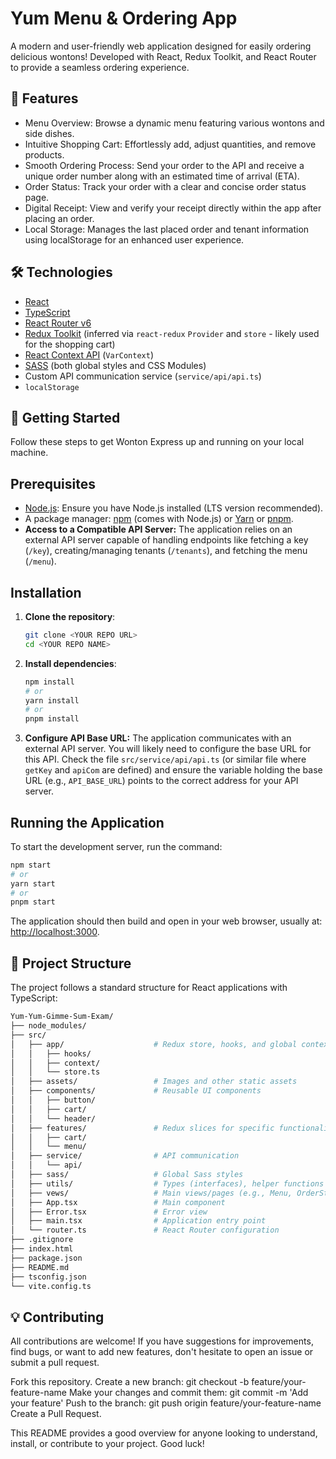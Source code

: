 # Yum Menu & Ordering App

A modern and user-friendly web application designed for easily ordering delicious wontons! Developed with React, Redux Toolkit, and React Router to provide a seamless ordering experience.

## 🌟 **Features**

* Menu Overview: Browse a dynamic menu featuring various wontons and side dishes.
* Intuitive Shopping Cart: Effortlessly add, adjust quantities, and remove products.
* Smooth Ordering Process: Send your order to the API and receive a unique order number along with an estimated time of arrival (ETA).
* Order Status: Track your order with a clear and concise order status page.
* Digital Receipt: View and verify your receipt directly within the app after placing an order.
* Local Storage: Manages the last placed order and tenant information using localStorage for an enhanced user experience.

## 🛠️ **Technologies**

* [React](https://reactjs.org/)
* [TypeScript](https://www.typescriptlang.org/)
* [React Router v6](https://reactrouter.com/)
* [Redux Toolkit](https://redux-toolkit.js.org/) (inferred via `react-redux` `Provider` and `store` - likely used for the shopping cart)
* [React Context API](https://reactjs.org/docs/context.html) (`VarContext`)
* [SASS](https://sass-lang.com/) (both global styles and CSS Modules)
* Custom API communication service (`service/api/api.ts`)
* `localStorage`
  
## 🚀 **Getting Started**

Follow these steps to get Wonton Express up and running on your local machine.

## Prerequisites

* [Node.js](https://nodejs.org/): Ensure you have Node.js installed (LTS version recommended).
* A package manager: [npm](https://www.npmjs.com/) (comes with Node.js) or [Yarn](https://yarnpkg.com/) or [pnpm](https://pnpm.io/).
* **Access to a Compatible API Server:** The application relies on an external API server capable of handling endpoints like fetching a key (`/key`), creating/managing tenants (`/tenants`), and fetching the menu (`/menu`).

## Installation

1. **Clone the repository**:
  
    ```bash
    git clone <YOUR REPO URL>
    cd <YOUR REPO NAME>
    ```

2. **Install dependencies**:
  
    ```bash
    npm install
    # or
    yarn install
    # or
    pnpm install
    ```

3. **Configure API Base URL:**
    The application communicates with an external API server. You will likely need to configure the base URL for this API. Check the file `src/service/api/api.ts` (or similar file where `getKey` and `apiCom` are defined) and ensure the variable holding the base URL (e.g., `API_BASE_URL`) points to the correct address for your API server.

## Running the Application

To start the development server, run the command:

```bash
npm start
# or
yarn start
# or
pnpm start
```

The application should then build and open in your web browser, usually at: [http://localhost:3000](http://localhost:3000).

## 📂 **Project Structure**

The project follows a standard structure for React applications with TypeScript:

```bash
Yum-Yum-Gimme-Sum-Exam/
├── node_modules/                     
├── src/
│   ├── app/                    # Redux store, hooks, and global context
│   │   ├── hooks/
│   │   ├── context/
│   │   └── store.ts
│   ├── assets/                 # Images and other static assets
│   ├── components/             # Reusable UI components
│   │   ├── button/
│   │   ├── cart/
│   │   └── header/
│   ├── features/               # Redux slices for specific functionality (e.g., cart, menu)
│   │   ├── cart/
│   │   └── menu/
│   ├── service/                # API communication
│   │   └── api/
│   ├── sass/                   # Global Sass styles
│   ├── utils/                  # Types (interfaces), helper functions
│   ├── vews/                   # Main views/pages (e.g., Menu, OrderStatus, Receipt)
│   ├── App.tsx                 # Main component
│   ├── Error.tsx               # Error view
│   ├── main.tsx                # Application entry point
│   └── router.ts               # React Router configuration
├── .gitignore
├── index.html
├── package.json
├── README.md
├── tsconfig.json
└── vite.config.ts
```

## 💡 **Contributing**

All contributions are welcome! If you have suggestions for improvements, find bugs, or want to add new features, don't hesitate to open an issue or submit a pull request.

Fork this repository.
Create a new branch: git checkout -b feature/your-feature-name
Make your changes and commit them: git commit -m 'Add your feature'
Push to the branch: git push origin feature/your-feature-name
Create a Pull Request.

This README provides a good overview for anyone looking to understand, install, or contribute to your project. Good luck!

